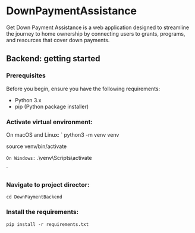 # DownPaymentAssistance
Get Down Payment Assistance is a web application designed to streamline the journey to home ownership by connecting users to grants, programs, and resources that cover down payments. 


## Backend: getting started

### Prerequisites

Before you begin, ensure you have the following requirements:

- Python 3.x
- pip (Python package installer)

### Activate virtual environment:

On macOS and Linux:
`
python3 -m venv venv

source venv/bin/activate

`
On Windows:
`
.\venv\Scripts\activate

`
### Navigate to project director:

`
cd DownPaymentBackend
`

### Install the requirements:
`
pip install -r requirements.txt
`
